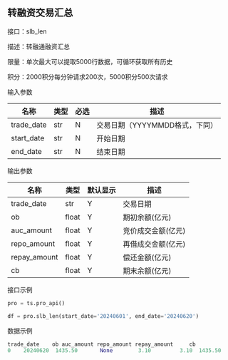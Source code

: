 ## 转融资交易汇总

接口：slb_len

描述：转融通融资汇总

限量：单次最大可以提取5000行数据，可循环获取所有历史

积分：2000积分每分钟请求200次，5000积分500次请求

输入参数

| 名称 | 类型 | 必选 | 描述 |
| --- | --- | --- | --- |
| trade_date | str | N | 交易日期（YYYYMMDD格式，下同） |
| start_date | str | N | 开始日期 |
| end_date | str | N | 结束日期 |

输出参数

| 名称 | 类型 | 默认显示 | 描述 |
| --- | --- | --- | --- |
| trade_date | str | Y | 交易日期 |
| ob | float | Y | 期初余额(亿元) |
| auc_amount | float | Y | 竞价成交金额(亿元) |
| repo_amount | float | Y | 再借成交金额(亿元) |
| repay_amount | float | Y | 偿还金额(亿元) |
| cb | float | Y | 期末余额(亿元) |

接口示例

```python
pro = ts.pro_api()

df = pro.slb_len(start_date='20240601', end_date='20240620')
```

数据示例

```python
trade_date    ob auc_amount repo_amount repay_amount     cb
0    20240620  1435.50       None        3.10         3.10  1435.50
```